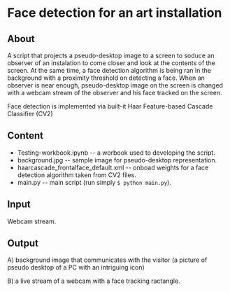 # Face detection for an art installation

## About
A script that projects a pseudo-desktop image to a screen to soduce an observer of an instalation to come closer and look at the contents of the screen. At the same time, a face detection algorithm is being ran in the background with a proximity threshold on detecting a face. When an observer is near enough, pseudo-desktop image on the screen is changed with a webcam stream of the observer and his face tracked on the screen.

Face detection is implemented via built-it Haar Feature-based Cascade Classifier (CV2)

## Content
- Testing-workbook.ipynb -- a worbook used to developing the script.
- background.jpg -- sample image for pseudo-desktop representation.
- haarcascade_frontalface_default.xml -- onboad weights for a face detection algorithm taken from CV2 files.
- main.py -- main script (run simply `$ python main.py`).

## Input
Webcam stream.

## Output
A) background image that communicates with the visitor (a picture of pseudo desktop of a PC with an intriguing icon)

B) a live stream of a webcam with a face tracking ractangle.
